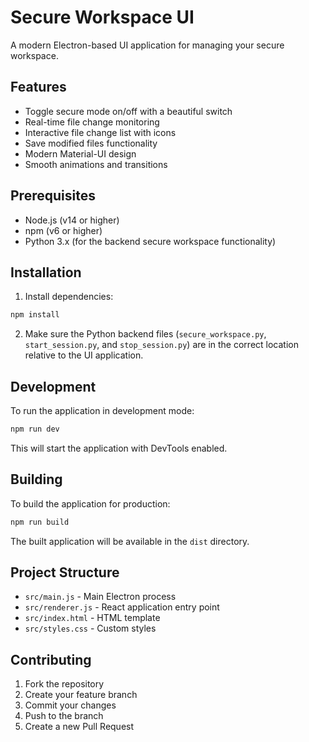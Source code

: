 # Secure Workspace UI

A modern Electron-based UI application for managing your secure workspace.

## Features

- Toggle secure mode on/off with a beautiful switch
- Real-time file change monitoring
- Interactive file change list with icons
- Save modified files functionality
- Modern Material-UI design
- Smooth animations and transitions

## Prerequisites

- Node.js (v14 or higher)
- npm (v6 or higher)
- Python 3.x (for the backend secure workspace functionality)

## Installation

1. Install dependencies:
```bash
npm install
```

2. Make sure the Python backend files (`secure_workspace.py`, `start_session.py`, and `stop_session.py`) are in the correct location relative to the UI application.

## Development

To run the application in development mode:

```bash
npm run dev
```

This will start the application with DevTools enabled.

## Building

To build the application for production:

```bash
npm run build
```

The built application will be available in the `dist` directory.

## Project Structure

- `src/main.js` - Main Electron process
- `src/renderer.js` - React application entry point
- `src/index.html` - HTML template
- `src/styles.css` - Custom styles

## Contributing

1. Fork the repository
2. Create your feature branch
3. Commit your changes
4. Push to the branch
5. Create a new Pull Request 